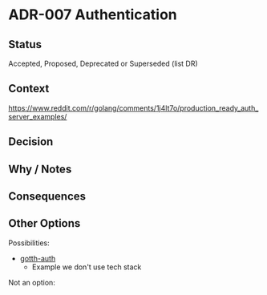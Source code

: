 # ADR-007 Authentication

## Status

Accepted, Proposed, Deprecated or Superseded (list DR)

## Context

https://www.reddit.com/r/golang/comments/1j4lt7o/production_ready_auth_server_examples/

## Decision



## Why / Notes



## Consequences



## Other Options

Possibilities:
- [gotth-auth](https://github.com/lordaris/gotth-auth)
  - Example we don't use tech stack

Not an option:

